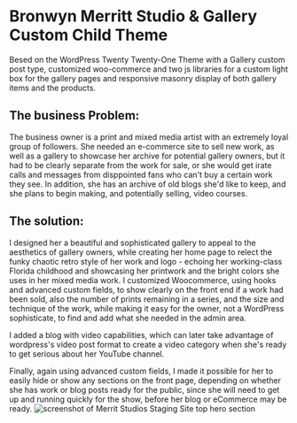 # Bronwyn Merritt Studio & Gallery Custom Child Theme

Besed on the WordPress Twenty Twenty-One Theme with a Gallery custom post type, customized woo-commerce and two js libraries for a custom light box for the gallery pages and responsive masonry display of both gallery items and the products.

## The business Problem:
The business owner is a print and mixed media artist with an extremely loyal group of followers. She needed an e-commerce site to sell new work, as well as a gallery to showcase her archive for potential gallery owners, but it had to be clearly separate from the work for sale, or she would get irate calls and messages from disppointed fans who can't buy a certain work they see. In addition, she has an archive of old blogs she'd like to keep, and she plans to begin making, and potentially selling, video courses.

## The solution:
I designed her a beautiful and sophisticated gallery to appeal to the aesthetics of gallery owners, while creating her home page to relect the funky chaotic retro style of her work and logo - echoing her working-class Florida childhood and showcasing her printwork and the bright colors she uses in her mixed media work.
I customized Woocommerce, using hooks and advanced custom fields, to show clearly on the front end if a work had been sold, also the number of prints remaining in a series, and the size and technique of the work, while making it easy for the owner, not a WordPress sophisticate, to find and add what she needed in the admin area.

I added a blog with video capabilities, which can later take advantage of wordpress's video post format to create a video category when she's ready to get serious about her YouTube channel.

Finally, again using advanced custom fields, I made it possible for her to easily hide or show any sections on the front page, depending on whether she has work or blog posts ready for the public, since she will need to get up and running quickly for the show, before her blog or eCommerce may be ready.
<img
  src="/FP-screenshot-test-site.jpg"
  alt="screenshot of Merrit Studios Staging Site top hero section"
  title=""
  style="display: inline-block; margin: 0 auto; max-width: 60vh;">


